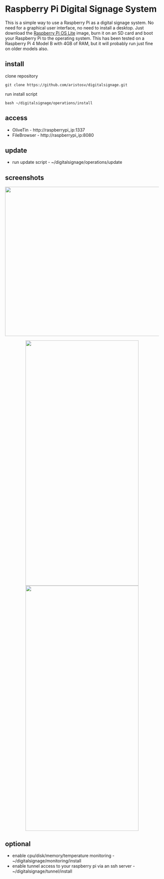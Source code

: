 # Raspberry Pi Digital Signage System

This is a simple way to use a Raspberry Pi as a digital signage system. No need for a graphical user interface, no need to install a desktop. Just download the [Raspberry Pi OS Lite](https://www.raspberrypi.com/software/operating-systems/) image, burn it on an SD card and boot your Raspberry Pi to the operating system. This has been tested on a Raspberry Pi 4 Model B with 4GB of RAM, but it will probably run just fine on older models also.

## install
clone repository
```
git clone https://github.com/aristosv/digitalsignage.git
```
run install script
```
bash ~/digitalsignage/operations/install
```

## access
- OliveTin - http://raspberrypi_ip:1337
- FileBrowser - http://raspberrypi_ip:8080

## update
- run update script - ~/digitalsignage/operations/update

## screenshots
<p align="center">
  <img width="600" height="487" src="https://raw.githubusercontent.com/aristosv/digitalsignage/main/media/logo/logo.png">
</p>
 
<p align="center">  
  <img width="370" height="800" src="https://raw.githubusercontent.com/aristosv/digitalsignage/main/screenshots/mobile_olivetin_1.png"> <img width="370" height="800" src="https://raw.githubusercontent.com/aristosv/digitalsignage/main/screenshots/mobile_filebrowser_1.png">
</p>

## optional
- enable cpu/disk/memory/temperature monitoring - ~/digitalsignage/monitoring/install
- enable tunnel access to your raspberry pi via an ssh server - ~/digitalsignage/tunnel/install